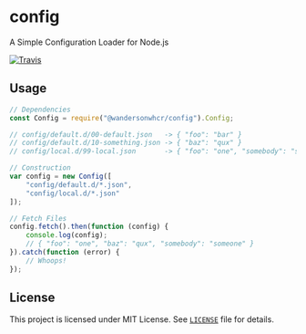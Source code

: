 # config

A Simple Configuration Loader for Node.js

[![Travis](https://img.shields.io/travis/wandersonwhcr/node-config.svg)](https://travis-ci.org/wandersonwhcr/node-config)

## Usage

```js
// Dependencies
const Config = require("@wandersonwhcr/config").Config;

// config/default.d/00-default.json   -> { "foo": "bar" }
// config/default.d/10-something.json -> { "baz": "qux" }
// config/local.d/99-local.json       -> { "foo": "one", "somebody": "someone" }

// Construction
var config = new Config([
    "config/default.d/*.json",
    "config/local.d/*.json"
]);

// Fetch Files
config.fetch().then(function (config) {
    console.log(config);
    // { "foo": "one", "baz": "qux", "somebody": "someone" }
}).catch(function (error) {
    // Whoops!
});
```

## License

This project is licensed under MIT License. See
[`LICENSE`](//github.com/wandersonwhcr/node-config/blob/master/LICENSE)
file for details.
